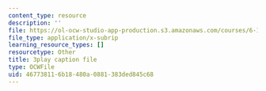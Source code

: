 ```yaml
---
content_type: resource
description: ''
file: https://ol-ocw-studio-app-production.s3.amazonaws.com/courses/6-189-multicore-programming-primer-january-iap-2007/467738116b18480a0881383ded845c68_WikcTwXQXfA.srt
file_type: application/x-subrip
learning_resource_types: []
resourcetype: Other
title: 3play caption file
type: OCWFile
uid: 46773811-6b18-480a-0881-383ded845c68
---
```

